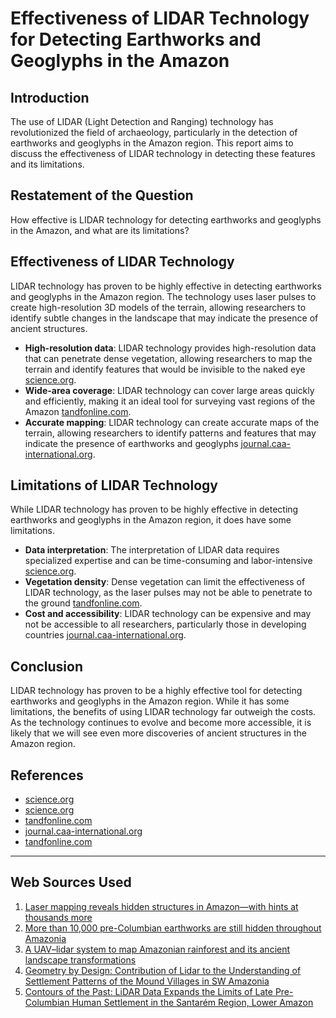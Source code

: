 # Effectiveness of LIDAR Technology for Detecting Earthworks and Geoglyphs in the Amazon

## Introduction
The use of LIDAR (Light Detection and Ranging) technology has revolutionized the field of archaeology, particularly in the detection of earthworks and geoglyphs in the Amazon region. This report aims to discuss the effectiveness of LIDAR technology in detecting these features and its limitations.

## Restatement of the Question
How effective is LIDAR technology for detecting earthworks and geoglyphs in the Amazon, and what are its limitations?

## Effectiveness of LIDAR Technology
LIDAR technology has proven to be highly effective in detecting earthworks and geoglyphs in the Amazon region. The technology uses laser pulses to create high-resolution 3D models of the terrain, allowing researchers to identify subtle changes in the landscape that may indicate the presence of ancient structures.

* **High-resolution data**: LIDAR technology provides high-resolution data that can penetrate dense vegetation, allowing researchers to map the terrain and identify features that would be invisible to the naked eye [science.org](https://www.science.org/content/article/laser-mapping-reveals-hidden-structures-in-amazon-hints-thousands-more).
* **Wide-area coverage**: LIDAR technology can cover large areas quickly and efficiently, making it an ideal tool for surveying vast regions of the Amazon [tandfonline.com](https://www.tandfonline.com/doi/full/10.1080/01431161.2017.1295486).
* **Accurate mapping**: LIDAR technology can create accurate maps of the terrain, allowing researchers to identify patterns and features that may indicate the presence of earthworks and geoglyphs [journal.caa-international.org](https://journal.caa-international.org/articles/10.5334/jcaa.45).

## Limitations of LIDAR Technology
While LIDAR technology has proven to be highly effective in detecting earthworks and geoglyphs in the Amazon region, it does have some limitations.

* **Data interpretation**: The interpretation of LIDAR data requires specialized expertise and can be time-consuming and labor-intensive [science.org](https://www.science.org/doi/10.1126/science.ade2541).
* **Vegetation density**: Dense vegetation can limit the effectiveness of LIDAR technology, as the laser pulses may not be able to penetrate to the ground [tandfonline.com](https://www.tandfonline.com/doi/full/10.1080/00934690.2017.1417198).
* **Cost and accessibility**: LIDAR technology can be expensive and may not be accessible to all researchers, particularly those in developing countries [journal.caa-international.org](https://journal.caa-international.org/articles/10.5334/jcaa.45).

## Conclusion
LIDAR technology has proven to be a highly effective tool for detecting earthworks and geoglyphs in the Amazon region. While it has some limitations, the benefits of using LIDAR technology far outweigh the costs. As the technology continues to evolve and become more accessible, it is likely that we will see even more discoveries of ancient structures in the Amazon region.

## References
* [science.org](https://www.science.org/content/article/laser-mapping-reveals-hidden-structures-in-amazon-hints-thousands-more)
* [science.org](https://www.science.org/doi/10.1126/science.ade2541)
* [tandfonline.com](https://www.tandfonline.com/doi/full/10.1080/01431161.2017.1295486)
* [journal.caa-international.org](https://journal.caa-international.org/articles/10.5334/jcaa.45)
* [tandfonline.com](https://www.tandfonline.com/doi/full/10.1080/00934690.2017.1417198)

---
## Web Sources Used

1. [Laser mapping reveals hidden structures in Amazon—with hints at thousands more](https://www.science.org/content/article/laser-mapping-reveals-hidden-structures-in-amazon-hints-thousands-more?cookieSet=1)
2. [More than 10,000 pre-Columbian earthworks are still hidden throughout Amazonia](https://www.science.org/doi/10.1126/science.ade2541?adobe_mc=MCMID%3D83960885786336698153577677940677830318%7CMCORGID%3D242B6472541199F70A4C98A6%2540AdobeOrg%7CTS%3D1696612291)
3. [A UAV–lidar system to map Amazonian rainforest and its ancient landscape transformations](https://www.tandfonline.com/doi/full/10.1080/01431161.2017.1295486?casa_token=yD1Hn0-JDT8AAAAA%3AaS3ADxNezdrLWSHFndtbeBFukX40YfX4yUVgAsTHY4VZAWViUqbNGXm96qjLKxtXVdVnF3RM6i2WpyY&)
4. [Geometry by Design: Contribution of Lidar to the Understanding of Settlement Patterns of the Mound Villages in SW Amazonia](https://journal.caa-international.org/articles/10.5334/jcaa.45)
5. [Contours of the Past: LiDAR Data Expands the Limits of Late Pre-Columbian Human Settlement in the Santarém Region, Lower Amazon](https://www.tandfonline.com/doi/full/10.1080/00934690.2017.1417198)
